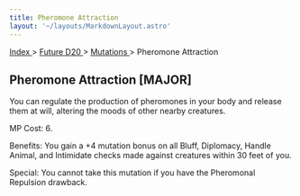 ```yaml
---
title: Pheromone Attraction
layout: '~/layouts/MarkdownLayout.astro'
---
```


[ Index ](/) > [ Future D20 ](/future.d20.srd) > [ Mutations ](/future.d20.srd/mutations) > Pheromone Attraction

##  Pheromone Attraction [MAJOR]

You can regulate the production of pheromones in your body and release them at
will, altering the moods of other nearby creatures.

MP Cost: 6.

Benefits: You gain a +4 mutation bonus on all Bluff, Diplomacy, Handle Animal,
and Intimidate checks made against creatures within 30 feet of you.

Special: You cannot take this mutation if you have the Pheromonal Repulsion
drawback.


